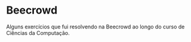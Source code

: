 # Beecrowd
Alguns exercícios que fui resolvendo na Beecrowd ao longo do curso de Ciências da Computação.
